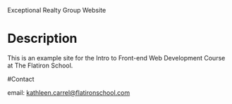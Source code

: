 Exceptional Realty Group Website

# Description

This is an example site for the Intro to Front-end Web Development Course at The Flatiron School.

#Contact

email: kathleen.carrel@flatironschool.com

